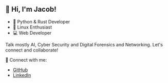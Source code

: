 ## 👋 Hi, I'm Jacob!

- 🚀 Python & Rust Developer
- 🐧 Linux Enthusiast
- 💻 Web Developer

Talk mostly AI, Cyber Security and Digital Forensics and Networking. Let's connect and collaborate!

🔗 Connect with me:
- [GitHub](https://github.com/AchiraALX)
- [LinkedIn](https://www.linkedin.com/in/jacob-obara-2b9b8522a/)


<!---
AchiraALX/AchiraALX is a ✨ special ✨ repository because its `README.md` (this file) appears on your GitHub profile.
You can click the Preview link to take a look at your changes.
--->
